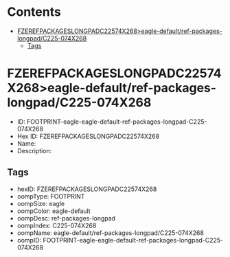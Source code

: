



Contents
========

* [FZEREFPACKAGESLONGPADC22574X268>eagle-default/ref-packages-longpad/C225-074X268](#fzerefpackageslongpadc22574x268eagle-defaultref-packages-longpadc225-074x268)
	* [Tags](#tags)

# FZEREFPACKAGESLONGPADC22574X268>eagle-default/ref-packages-longpad/C225-074X268

- ID: FOOTPRINT-eagle-eagle-default-ref-packages-longpad-C225-074X268
- Hex ID: FZEREFPACKAGESLONGPADC22574X268
- Name: 
- Description: 

## Tags

- hexID: FZEREFPACKAGESLONGPADC22574X268
- oompType: FOOTPRINT
- oompSize: eagle
- oompColor: eagle-default
- oompDesc: ref-packages-longpad
- oompIndex: C225-074X268
- oompName: eagle-default/ref-packages-longpad/C225-074X268
- oompID: FOOTPRINT-eagle-eagle-default-ref-packages-longpad-C225-074X268
